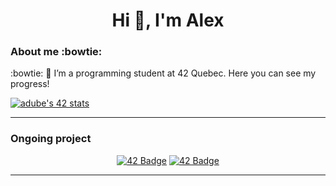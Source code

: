 <h1 align="center">Hi 👋, I'm Alex</h1>

<!--
**AlexStarlight03/AlexStarlight03** is a ✨ _special_ ✨ repository because its `README.md` (this file) appears on your GitHub profile.

Here are some ideas to get you started:

- 🔭 I’m currently working on ...
- 🌱 I’m currently learning ...
- 👯 I’m looking to collaborate on ...
- 🤔 I’m looking for help with ...
- 💬 Ask me about ...
- 📫 How to reach me: ...
- 😄 Pronouns: ...
- ⚡ Fun fact: ...
-->

<h3 align="left">About me :bowtie:</h3>:bowtie:
🌱 I’m a programming student at 42 Quebec. Here you can see my progress!
</p>

[![adube's 42 stats](https://badge.mediaplus.ma/binary/adube?1337Badge=off&UM6P=off)](https://github.com/oakoudad/badge42)

---
<h3 align="left">Ongoing project</h3>
<div align="center">

<a href="">![42 Badge](https://github.com/AlexStarlight03/42-project-badges/blob/main/badges/fdfe.png)</a>
<a href="">![42 Badge](https://github.com/AlexStarlight03/42-project-badges/blob/main/badges/minishelle.png)</a>

---
